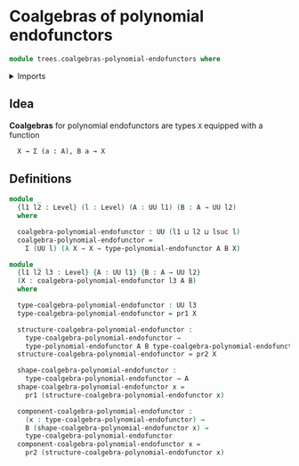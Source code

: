 # Coalgebras of polynomial endofunctors

```agda
module trees.coalgebras-polynomial-endofunctors where
```

<details><summary>Imports</summary>

```agda
open import foundation.dependent-pair-types
open import foundation.universe-levels

open import trees.polynomial-endofunctors
```

</details>

## Idea

**Coalgebras** for polynomial endofunctors are types `X` equipped with a
function

```md
  X → Σ (a : A), B a → X
```

## Definitions

```agda
module _
  {l1 l2 : Level} (l : Level) (A : UU l1) (B : A → UU l2)
  where

  coalgebra-polynomial-endofunctor : UU (l1 ⊔ l2 ⊔ lsuc l)
  coalgebra-polynomial-endofunctor =
    Σ (UU l) (λ X → X → type-polynomial-endofunctor A B X)

module _
  {l1 l2 l3 : Level} {A : UU l1} {B : A → UU l2}
  (X : coalgebra-polynomial-endofunctor l3 A B)
  where

  type-coalgebra-polynomial-endofunctor : UU l3
  type-coalgebra-polynomial-endofunctor = pr1 X

  structure-coalgebra-polynomial-endofunctor :
    type-coalgebra-polynomial-endofunctor →
    type-polynomial-endofunctor A B type-coalgebra-polynomial-endofunctor
  structure-coalgebra-polynomial-endofunctor = pr2 X

  shape-coalgebra-polynomial-endofunctor :
    type-coalgebra-polynomial-endofunctor → A
  shape-coalgebra-polynomial-endofunctor x =
    pr1 (structure-coalgebra-polynomial-endofunctor x)

  component-coalgebra-polynomial-endofunctor :
    (x : type-coalgebra-polynomial-endofunctor) →
    B (shape-coalgebra-polynomial-endofunctor x) →
    type-coalgebra-polynomial-endofunctor
  component-coalgebra-polynomial-endofunctor x =
    pr2 (structure-coalgebra-polynomial-endofunctor x)
```
